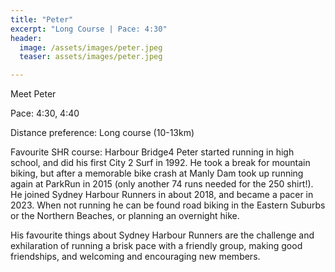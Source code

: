 ```yaml
---
title: "Peter"
excerpt: "Long Course | Pace: 4:30"
header:
  image: /assets/images/peter.jpeg
  teaser: assets/images/peter.jpeg

---
```


Meet Peter

Pace: 4:30, 4:40

Distance preference: Long course (10-13km)

Favourite SHR course: Harbour Bridge4
Peter started running in high school, and did his first City 2 Surf in 1992. He took a break for mountain biking, but after a memorable bike crash at Manly Dam took up running again at ParkRun in 2015 (only another 74 runs needed for the 250 shirt!). He joined Sydney Harbour Runners in about 2018, and became a pacer in 2023. When not running he can be found road biking in the Eastern Suburbs or the Northern Beaches, or planning an overnight hike.

His favourite things about Sydney Harbour Runners are the challenge and exhilaration of running a brisk pace with a friendly group, making good friendships, and welcoming and encouraging new members.